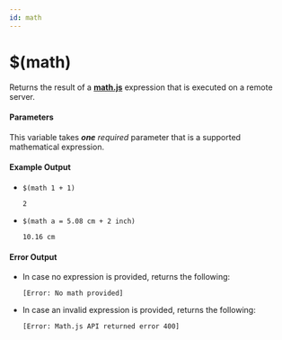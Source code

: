 ```yaml
---
id: math
---
```


# $(math)

Returns the result of a [**math.js**](https://mathjs.org/) expression that is executed on a remote server.

#### Parameters

This variable takes ***one*** *required* parameter that is a supported mathematical expression.

#### Example Output

* `$(math 1 + 1)`

    ```
    2
    ```

* `$(math a = 5.08 cm + 2 inch)`

    ```
    10.16 cm
    ```

#### Error Output

* In case no expression is provided, returns the following:

    ```
    [Error: No math provided]
    ```

* In case an invalid expression is provided, returns the following:

    ```
    [Error: Math.js API returned error 400]
    ```
